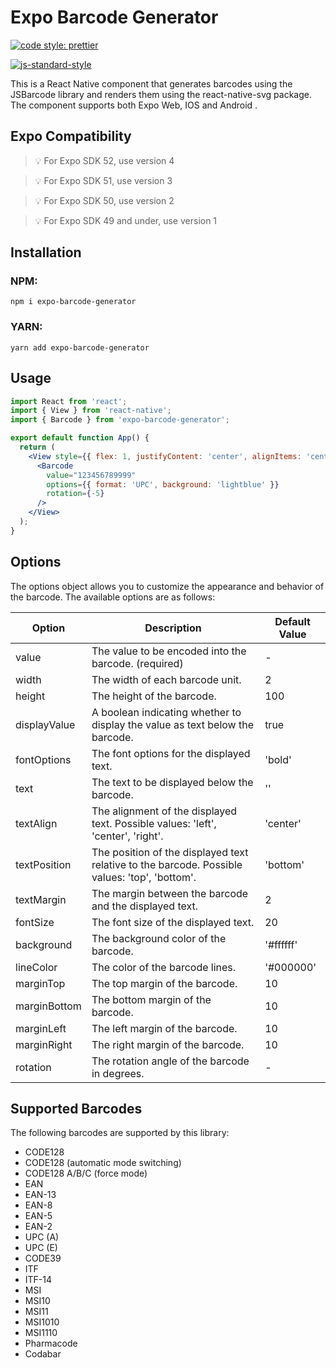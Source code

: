 # Expo Barcode Generator

[![code style: prettier](https://img.shields.io/badge/code_style-prettier-ff69b4.svg?style=flat-square)](https://github.com/prettier/prettier)

[![js-standard-style](https://cdn.rawgit.com/standard/standard/master/badge.svg)](http://standardjs.com)

This is a React Native component that generates barcodes using the JSBarcode library and renders them using the react-native-svg package. The component supports both Expo Web, IOS and Android .

## Expo Compatibility

> 💡 For Expo SDK 52, use version 4

> 💡 For Expo SDK 51, use version 3

> 💡 For Expo SDK 50, use version 2

> 💡 For Expo SDK 49 and under, use version 1

## Installation

### NPM:

```shell
npm i expo-barcode-generator
```

### YARN:

```shell
yarn add expo-barcode-generator
```

## Usage

```jsx
import React from 'react';
import { View } from 'react-native';
import { Barcode } from 'expo-barcode-generator';

export default function App() {
  return (
    <View style={{ flex: 1, justifyContent: 'center', alignItems: 'center' }}>
      <Barcode
        value="123456789999"
        options={{ format: 'UPC', background: 'lightblue' }}
        rotation={-5}
      />
    </View>
  );
}
```

## Options

The options object allows you to customize the appearance and behavior of the barcode. The available options are as follows:

| Option       | Description                                                                                   | Default Value |
| ------------ | --------------------------------------------------------------------------------------------- | ------------- |
| value        | The value to be encoded into the barcode. (required)                                          | -             |
| width        | The width of each barcode unit.                                                               | 2             |
| height       | The height of the barcode.                                                                    | 100           |
| displayValue | A boolean indicating whether to display the value as text below the barcode.                  | true          |
| fontOptions  | The font options for the displayed text.                                                      | 'bold'        |
| text         | The text to be displayed below the barcode.                                                   | ''            |
| textAlign    | The alignment of the displayed text. Possible values: 'left', 'center', 'right'.              | 'center'      |
| textPosition | The position of the displayed text relative to the barcode. Possible values: 'top', 'bottom'. | 'bottom'      |
| textMargin   | The margin between the barcode and the displayed text.                                        | 2             |
| fontSize     | The font size of the displayed text.                                                          | 20            |
| background   | The background color of the barcode.                                                          | '#ffffff'     |
| lineColor    | The color of the barcode lines.                                                               | '#000000'     |
| marginTop    | The top margin of the barcode.                                                                | 10            |
| marginBottom | The bottom margin of the barcode.                                                             | 10            |
| marginLeft   | The left margin of the barcode.                                                               | 10            |
| marginRight  | The right margin of the barcode.                                                              | 10            |
| rotation     | The rotation angle of the barcode in degrees.                                                 | -             |

## Supported Barcodes

The following barcodes are supported by this library:

- CODE128
- CODE128 (automatic mode switching)
- CODE128 A/B/C (force mode)
- EAN
- EAN-13
- EAN-8
- EAN-5
- EAN-2
- UPC (A)
- UPC (E)
- CODE39
- ITF
- ITF-14
- MSI
- MSI10
- MSI11
- MSI1010
- MSI1110
- Pharmacode
- Codabar
